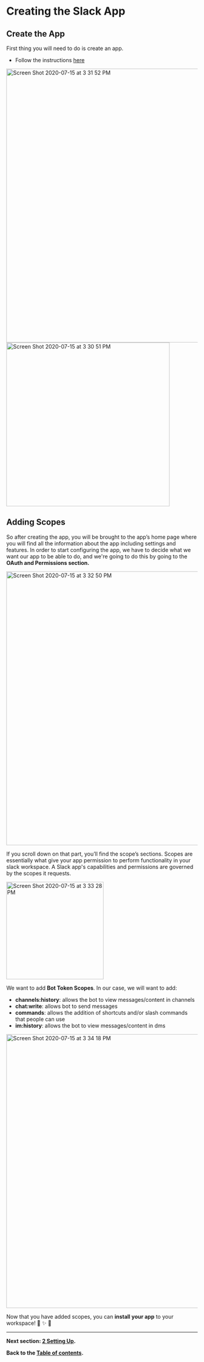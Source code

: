 # Creating the Slack App
## **Create the App**

 First thing you will need to do is create an app. 
 - Follow the instructions [here](https://api.slack.com/)
 
<img width="719" alt="Screen Shot 2020-07-15 at 3 31 52 PM" src="https://user-images.githubusercontent.com/66278476/87587629-56bd1f00-c6b0-11ea-880d-fb47234d9d50.png">

<img width="430" alt="Screen Shot 2020-07-15 at 3 30 51 PM" src="https://user-images.githubusercontent.com/66278476/87587526-34c39c80-c6b0-11ea-8d53-3d80f7961e2d.png">

## **Adding Scopes** 

So after creating the app, you will be brought to the app’s home page where you will find all the information about the app including settings and features. 
In order to start configuring the app, we have to decide what we want our app to be able to do, and we're going to do this by going to the **OAuth and Permissions section.**

<img width="719" alt="Screen Shot 2020-07-15 at 3 32 50 PM" src="https://user-images.githubusercontent.com/66278476/87587718-76ecde00-c6b0-11ea-848d-3e78840e0506.png">

If you scroll down on that part, you’ll find the scope’s sections. Scopes are essentially what give your app permission to perform functionality in your slack workspace. A Slack app's capabilities and permissions are governed by the scopes it requests.

<img width="256" alt="Screen Shot 2020-07-15 at 3 33 28 PM" src="https://user-images.githubusercontent.com/66278476/87587794-9257e900-c6b0-11ea-9592-6097530e7a37.png">

We want to add **Bot Token Scopes**. In our case, we will want to add:
- **channels:history**: allows the bot to view messages/content in channels
- **chat:write**: allows bot to send messages
- **commands**: allows the addition of shortcuts and/or slash commands that people can use
- **im:history**: allows the bot to view messages/content in dms

<img width="719" alt="Screen Shot 2020-07-15 at 3 34 18 PM" src="https://user-images.githubusercontent.com/66278476/87587864-af8cb780-c6b0-11ea-9574-c3f10686d95c.png">

Now that you have added scopes, you can **install your app** to your workspace! :tada: :sparkles: :tada:

---

**Next section: [2 Setting Up](2-setting-up.md).**

**Back to the [Table of contents](README.md#table-of-contents).**
